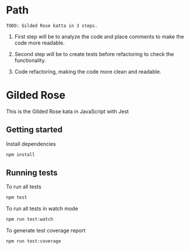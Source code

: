 # Path

    TODO: Gilded Rose katta in 3 steps.

1. First step will be to analyze the code and place comments to make the code more readable.

2. Second step will be to create tests before refactoring to check the functionality.

3. Code refactoring, making the code more clean and readable.

# Gilded Rose

This is the Gilded Rose kata in JavaScript with Jest

## Getting started

Install dependencies

```sh
npm install
```

## Running tests

To run all tests

```sh
npm test
```

To run all tests in watch mode

```sh
npm run test:watch
```

To generate test coverage report

```sh
npm run test:coverage
```
